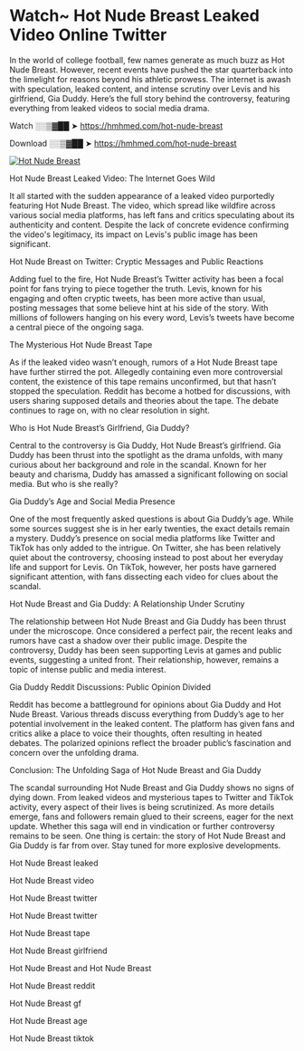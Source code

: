 # Watch~ Hot Nude Breast Leaked Video Online Twitter

In the world of college football, few names generate as much buzz as Hot Nude Breast. However, recent events have pushed the star quarterback into the limelight for reasons beyond his athletic prowess. The internet is awash with speculation, leaked content, and intense scrutiny over Levis and his girlfriend, Gia Duddy. Here’s the full story behind the controversy, featuring everything from leaked videos to social media drama.

Watch ░░▒▓██ ➤ https://hmhmed.com/hot-nude-breast

Download ░░▒▓██ ➤ https://hmhmed.com/hot-nude-breast

[![Hot Nude Breast](https://i.imgur.com/dJHk4Zq.gif)](https://hmhmed.com/hot-nude-breast)

Hot Nude Breast Leaked Video: The Internet Goes Wild

It all started with the sudden appearance of a leaked video purportedly featuring Hot Nude Breast. The video, which spread like wildfire across various social media platforms, has left fans and critics speculating about its authenticity and content. Despite the lack of concrete evidence confirming the video's legitimacy, its impact on Levis's public image has been significant.

Hot Nude Breast on Twitter: Cryptic Messages and Public Reactions

Adding fuel to the fire, Hot Nude Breast’s Twitter activity has been a focal point for fans trying to piece together the truth. Levis, known for his engaging and often cryptic tweets, has been more active than usual, posting messages that some believe hint at his side of the story. With millions of followers hanging on his every word, Levis’s tweets have become a central piece of the ongoing saga.

The Mysterious Hot Nude Breast Tape

As if the leaked video wasn’t enough, rumors of a Hot Nude Breast tape have further stirred the pot. Allegedly containing even more controversial content, the existence of this tape remains unconfirmed, but that hasn’t stopped the speculation. Reddit has become a hotbed for discussions, with users sharing supposed details and theories about the tape. The debate continues to rage on, with no clear resolution in sight.

Who is Hot Nude Breast’s Girlfriend, Gia Duddy?

Central to the controversy is Gia Duddy, Hot Nude Breast’s girlfriend. Gia Duddy has been thrust into the spotlight as the drama unfolds, with many curious about her background and role in the scandal. Known for her beauty and charisma, Duddy has amassed a significant following on social media. But who is she really?

Gia Duddy’s Age and Social Media Presence

One of the most frequently asked questions is about Gia Duddy’s age. While some sources suggest she is in her early twenties, the exact details remain a mystery. Duddy’s presence on social media platforms like Twitter and TikTok has only added to the intrigue. On Twitter, she has been relatively quiet about the controversy, choosing instead to post about her everyday life and support for Levis. On TikTok, however, her posts have garnered significant attention, with fans dissecting each video for clues about the scandal.

Hot Nude Breast and Gia Duddy: A Relationship Under Scrutiny

The relationship between Hot Nude Breast and Gia Duddy has been thrust under the microscope. Once considered a perfect pair, the recent leaks and rumors have cast a shadow over their public image. Despite the controversy, Duddy has been seen supporting Levis at games and public events, suggesting a united front. Their relationship, however, remains a topic of intense public and media interest.

Gia Duddy Reddit Discussions: Public Opinion Divided

Reddit has become a battleground for opinions about Gia Duddy and Hot Nude Breast. Various threads discuss everything from Duddy’s age to her potential involvement in the leaked content. The platform has given fans and critics alike a place to voice their thoughts, often resulting in heated debates. The polarized opinions reflect the broader public’s fascination and concern over the unfolding drama.

Conclusion: The Unfolding Saga of Hot Nude Breast and Gia Duddy

The scandal surrounding Hot Nude Breast and Gia Duddy shows no signs of dying down. From leaked videos and mysterious tapes to Twitter and TikTok activity, every aspect of their lives is being scrutinized. As more details emerge, fans and followers remain glued to their screens, eager for the next update. Whether this saga will end in vindication or further controversy remains to be seen. One thing is certain: the story of Hot Nude Breast and Gia Duddy is far from over. Stay tuned for more explosive developments.

Hot Nude Breast leaked

Hot Nude Breast video

Hot Nude Breast twitter

Hot Nude Breast twitter

Hot Nude Breast tape

Hot Nude Breast girlfriend

Hot Nude Breast and Hot Nude Breast

Hot Nude Breast reddit

Hot Nude Breast gf

Hot Nude Breast age

Hot Nude Breast tiktok